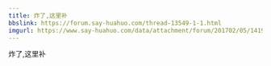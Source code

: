 ```yaml
---
title: 炸了,这里补
bbslink: https://forum.say-huahuo.com/thread-13549-1-1.html
imgurl: https://www.say-huahuo.com/data/attachment/forum/201702/05/141915ffvzpevfyvctpu99.jpg
---
```


炸了,这里补<!--more-->
